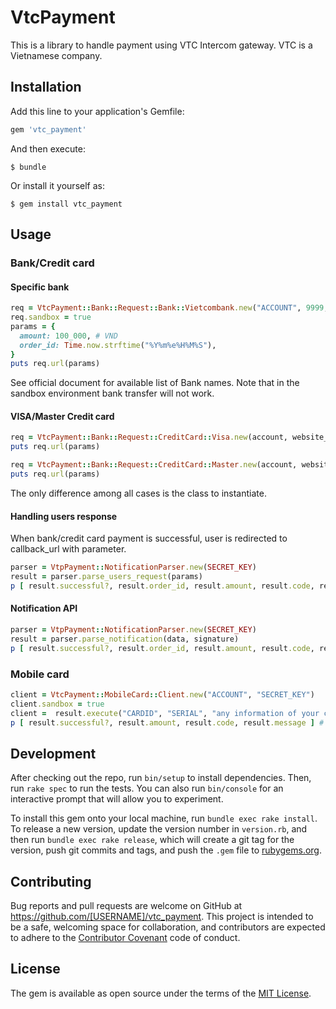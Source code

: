 # VtcPayment

This is a library to handle payment using VTC Intercom gateway. VTC is a Vietnamese company.

## Installation

Add this line to your application's Gemfile:

```ruby
gem 'vtc_payment'
```

And then execute:

    $ bundle

Or install it yourself as:

    $ gem install vtc_payment

## Usage

### Bank/Credit card

#### Specific bank
```ruby
req = VtcPayment::Bank::Request::Bank::Vietcombank.new("ACCOUNT", 9999, "SECRET_KEY", "https://your.web.site/")
req.sandbox = true
params = {
  amount: 100_000, # VND
  order_id: Time.now.strftime("%Y%m%e%H%M%S"),
}
puts req.url(params)
```
See official document for available list of Bank names. Note that in the sandbox environment bank transfer will not work.

#### VISA/Master Credit card
```ruby
req = VtcPayment::Bank::Request::CreditCard::Visa.new(account, website_id, secret_key, callback_url)
puts req.url(params)
```
```ruby
req = VtcPayment::Bank::Request::CreditCard::Master.new(account, website_id, secret_key, callback_url)
puts req.url(params)
```
The only difference among all cases is the class to instantiate.

#### Handling users response
When bank/credit card payment is successful, user is redirected to callback_url with parameter.
```ruby
parser = VtpPayment::NotificationParser.new(SECRET_KEY)
result = parser.parse_users_request(params)
p [ result.successful?, result.order_id, result.amount, result.code, result.message ]
```

#### Notification API
```ruby
parser = VtpPayment::NotificationParser.new(SECRET_KEY)
result = parser.parse_notification(data, signature)
p [ result.successful?, result.order_id, result.amount, result.code, result.message ]

```

### Mobile card
```ruby
client = VtcPayment::MobileCard::Client.new("ACCOUNT", "SECRET_KEY")
client.sandbox = true
client =  result.execute("CARDID", "SERIAL", "any information of your customer")
p [ result.successful?, result.amount, result.code, result.message ] # it does not have order_id
```

## Development

After checking out the repo, run `bin/setup` to install dependencies. Then, run `rake spec` to run the tests. You can also run `bin/console` for an interactive prompt that will allow you to experiment.

To install this gem onto your local machine, run `bundle exec rake install`. To release a new version, update the version number in `version.rb`, and then run `bundle exec rake release`, which will create a git tag for the version, push git commits and tags, and push the `.gem` file to [rubygems.org](https://rubygems.org).

## Contributing

Bug reports and pull requests are welcome on GitHub at https://github.com/[USERNAME]/vtc_payment. This project is intended to be a safe, welcoming space for collaboration, and contributors are expected to adhere to the [Contributor Covenant](http://contributor-covenant.org) code of conduct.


## License

The gem is available as open source under the terms of the [MIT License](http://opensource.org/licenses/MIT).

